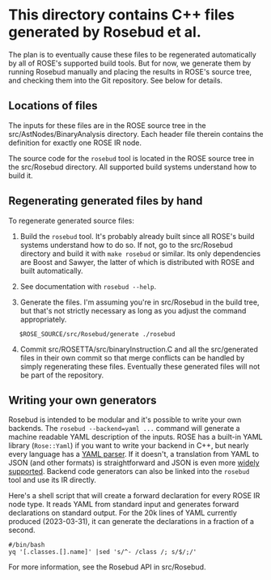 This directory contains C++ files generated by Rosebud et al.
=============================================================

The plan is to eventually cause these files to be regenerated
automatically by all of ROSE's supported build tools. But for now, we
generate them by running Rosebud manually and placing the results in
ROSE's source tree, and checking them into the Git repository. See
below for details.

Locations of files
------------------

The inputs for these files are in the ROSE source tree in the
src/AstNodes/BinaryAnalysis directory. Each header file therein
contains the definition for exactly one ROSE IR node.

The source code for the `rosebud` tool is located in the ROSE source
tree in the src/Rosebud directory. All supported build systems
understand how to build it.

Regenerating generated files by hand
------------------------------------

To regenerate generated source files:

1. Build the `rosebud` tool. It's probably already built since all
   ROSE's build systems understand how to do so. If not, go to the
   src/Rosebud directory and build it with `make rosebud` or
   similar. Its only dependencies are Boost and Sawyer, the latter of
   which is distributed with ROSE and built automatically.
   
2. See documentation with `rosebud --help`.

3. Generate the files. I'm assuming you're in src/Rosebud in the build
   tree, but that's not strictly necessary as long as you adjust the
   command appropriately.

```
   $ROSE_SOURCE/src/Rosebud/generate ./rosebud
```

4. Commit src/ROSETTA/src/binaryInstruction.C and all the
   src/generated files in their own commit so that merge conflicts can
   be handled by simply regenerating these files. Eventually these
   generated files will not be part of the repository.
   
Writing your own generators
---------------------------

Rosebud is intended to be modular and it's possible to write your own
backends. The `rosebud --backend=yaml ...` command will generate a
machine readable YAML description of the inputs. ROSE has a built-in
YAML library (`Rose::Yaml`) if you want to write your backend in C++,
but nearly every language has a [YAML parser](https://yaml.org). If it
doesn't, a translation from YAML to JSON (and other formats) is
straightforward and JSON is even more
[widely supported](https://www.json.org/json-en.html).  Backend code
generators can also be linked into the `rosebud` tool and use its IR
directly.

Here's a shell script that will create a forward declaration for every
ROSE IR node type. It reads YAML from standard input and generates
forward declarations on standard output. For the 20k lines of YAML
currently produced (2023-03-31), it can generate the declarations in a
fraction of a second.

```
#/bin/bash
yq '[.classes.[].name]' |sed 's/^- /class /; s/$/;/'
```

For more information, see the Rosebud API in src/Rosebud.
